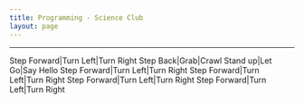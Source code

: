 ```yaml
---
title: Programming - Science Club
layout: page
---
```

---------------------------------
Step Forward|Turn Left|Turn Right
Step Back|Grab|Crawl
Stand up|Let Go|Say Hello
Step Forward|Turn Left|Turn Right
Step Forward|Turn Left|Turn Right
Step Forward|Turn Left|Turn Right
Step Forward|Turn Left|Turn Right
